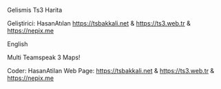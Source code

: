 Gelismis Ts3 Harita

Geliştirici: HasanAtılan
https://tsbakkali.net & https://ts3.web.tr & https://nepix.me


English

Multi Teamspeak 3 Maps!

Coder: HasanAtilan
Web Page: https://tsbakkali.net & https://ts3.web.tr & https://nepix.me